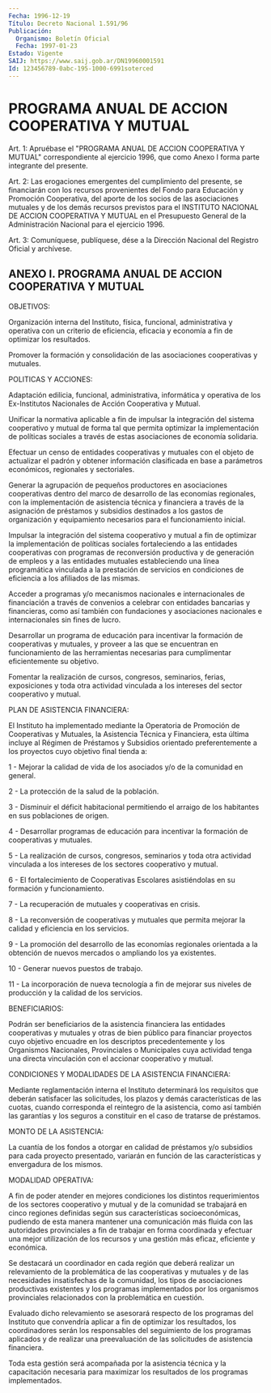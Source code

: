 ```yaml
---
Fecha: 1996-12-19
Título: Decreto Nacional 1.591/96
Publicación:
  Organismo: Boletín Oficial
  Fecha: 1997-01-23
Estado: Vigente
SAIJ: https://www.saij.gob.ar/DN19960001591
Id: 123456789-0abc-195-1000-6991soterced
---
```

# PROGRAMA ANUAL DE ACCION COOPERATIVA Y MUTUAL

<a id="1"></a>
Art. 1: Apruébase el "PROGRAMA ANUAL DE ACCION COOPERATIVA Y MUTUAL" correspondiente  al  ejercicio 1996, que como Anexo I forma parte integrante del presente.

<a id="2"></a>
Art. 2: Las erogaciones emergentes  del cumplimiento del presente, se  financiarán  con  los  recursos  provenientes  del  Fondo  para Educación y Promoción Cooperativa, del  aporte de los socios de las asociaciones  mutuales y de los demás recursos  previstos  para  el INSTITUTO NACIONAL DE ACCION COOPERATIVA Y MUTUAL en el Presupuesto General  de  la Administración  Nacional  para  el  ejercicio  1996.

<a id="3"></a>
Art. 3: Comuníquese,  publíquese, dése a la Dirección Nacional del Registro  Oficial  y  archívese.

## ANEXO I. PROGRAMA ANUAL DE ACCION COOPERATIVA Y MUTUAL

<a id="1"></a>
OBJETIVOS:

Organización interna del Instituto, física, funcional, administrativa y operativa con un criterio  de eficiencia, eficacia y economía a fin de optimizar los resultados.

Promover   la  formación  y  consolidación  de  las    asociaciones cooperativas y mutuales.

POLITICAS Y ACCIONES:

Adaptación   edilicia,  funcional,  administrativa,  informática  y operativa de  los  Ex-Institutos Nacionales de Acción Cooperativa y Mutual.

Unificar la normativa  aplicable  a  fin de impulsar la integración del sistema cooperativo y mutual de forma tal que permita optimizar la  implementación  de  políticas  sociales    a  través  de  estas asociaciones de economía solidaria.

Efectuar  un  censo  de  entidades cooperativas y mutuales  con  el objeto de actualizar el padrón y obtener información clasificada en base a parámetros económicos, regionales y sectoriales.

Generar  la  agrupación  de pequeños  productores  en  asociaciones cooperativas  dentro  del marco  de  desarrollo  de  las  economías regionales,  con  la  implementación    de   asistencia  técnica  y financiera  a  través  de  la asignación de préstamos  y  subsidios destinados a los gastos de organización  y  equipamiento necesarios para el funcionamiento inicial.

Impulsar la integración del sistema cooperativo  y  mutual a fin de optimizar  la implementación de políticas sociales fortaleciendo  a las entidades cooperativas con programas de reconversión productiva y de generación de empleos y a las entidades mutuales estableciendo una línea programática  vinculada  a  la prestación de servicios en condiciones de eficiencia a los afiliados de las mismas.

Acceder a programas y/o mecanismos nacionales  e internacionales de financiación  a  través  de  convenios  a  celebrar  con  entidades bancarias  y  financieras,  como  así  también  con  fundaciones  y asociaciones  nacionales  e  internacionales  sin  fines  de  lucro.

Desarrollar  un  programa de educación para incentivar la formación de cooperativas y  mutuales,  y  proveer a las que se encuentran en funcionamiento  de las herramientas  necesarias  para  cumplimentar eficientemente su objetivo.

Fomentar la realización  de  cursos, congresos, seminarios, ferias, exposiciones y toda otra actividad  vinculada  a  los intereses del sector cooperativo y mutual.

PLAN DE ASISTENCIA FINANCIERA:

El Instituto ha implementado mediante la Operatoria de Promoción de Cooperativas  y Mutuales, la Asistencia Técnica y Financiera,  esta última incluye  al  Régimen  de  Préstamos  y  Subsidios  orientado preferentemente  a  los  proyectos  cuyo objetivo final tienda  a:

1 - Mejorar la calidad de vida de los asociados y/o de la comunidad en general.

2 - La protección de la salud de la población.

3 - Disminuir el déficit habitacional permitiendo el arraigo de los habitantes en sus poblaciones de origen.

4 - Desarrollar programas de educación para incentivar la formación de cooperativas y mutuales.

5 - La realización de cursos, congresos,  seminarios  y  toda  otra actividad  vinculada a los intereses de los sectores cooperativo  y mutual.

6 - El fortalecimiento  de  Cooperativas Escolares asistiéndolas en su formación y funcionamiento.

7 - La recuperación de mutuales y cooperativas en crisis.

8 - La reconversión de cooperativas  y mutuales que permita mejorar la calidad y eficiencia en los servicios.

9  -  La  promoción  del  desarrollo  de las  economías  regionales orientada  a la obtención de nuevos mercados  o  ampliando  los  ya existentes.

10 - Generar nuevos puestos de trabajo.

11 - La incorporación  de  nueva  tecnología  a  fin de mejorar sus niveles de producción y la calidad de los servicios.

BENEFICIARIOS:

Podrán ser beneficiarios de la asistencia financiera  las entidades cooperativas  y  mutuales  y  otras  de bien público para financiar proyectos cuyo objetivo encuadre en los  descriptos precedentemente y  los  Organismos  Nacionales,  Provinciales  o  Municipales  cuya actividad tenga una directa vinculación con el accionar cooperativo y mutual.

CONDICIONES Y MODALIDADES DE LA ASISTENCIA FINANCIERA:

Mediante  reglamentación  interna  el   Instituto  determinará  los requisitos  que deberán satisfacer las solicitudes,  los  plazos  y demás  características    de  las  cuotas,  cuando  corresponda  el reintegro de la asistencia,  como  así  también las garantías y los seguros a constituir en el caso de tratarse de préstamos.

MONTO DE LA ASISTENCIA:

La  cuantía  de los fondos a otorgar en calidad  de  préstamos  y/o subsidios para cada proyecto presentado, variarán en función de las características y envergadura de los mismos.

MODALIDAD OPERATIVA:

A  fin  de poder  atender  en  mejores  condiciones  los  distintos requerimientos  de  los  sectores  cooperativo  y  mutual  y  de la comunidad  se  trabajará  en  cinco  regiones  definidas  según sus características  socioeconómicas,  pudiendo de esta manera mantener una comunicación más fluida con las  autoridades provinciales a fin de trabajar en forma coordinada y efectuar una mejor utilización de los  recursos  y  una  gestión más eficaz,  eficiente  y  económica.

Se destacará un coordinador  en  cada región que deberá realizar un relevamiento de la problemática de las cooperativas y mutuales y de las  necesidades  insatisfechas  de  la  comunidad,  los  tipos  de asociaciones productivas existentes y  los  programas implementados por los organismos provinciales relacionados con la problemática en cuestión.

Evaluado dicho relevamiento se asesorará respecto  de los programas del  Instituto  que  convendría  aplicar  a  fin  de optimizar  los resultados, los coordinadores serán los responsables del seguimiento de los programas aplicados y de realizar una preevaluación    de    las  solicitudes  de  asistencia  financiera.

Toda esta gestión será acompañada  por  la  asistencia técnica y la capacitación necesaria para maximizar los resultados de los programas implementados.